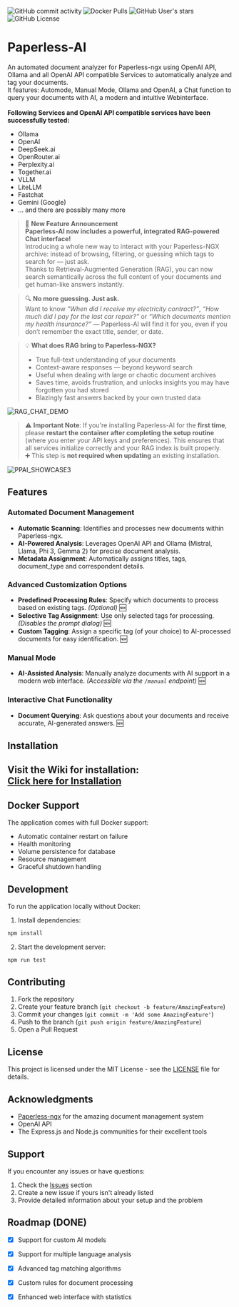 ![GitHub commit activity](https://img.shields.io/github/commit-activity/t/clusterzx/paperless-ai) ![Docker Pulls](https://img.shields.io/docker/pulls/clusterzx/paperless-ai) ![GitHub User's stars](https://img.shields.io/github/stars/clusterzx) ![GitHub License](https://img.shields.io/github/license/clusterzx/paperless-ai?cacheSeconds=1)

# Paperless-AI

An automated document analyzer for Paperless-ngx using OpenAI API, Ollama and all OpenAI API compatible Services to automatically analyze and tag your documents. \
It features: Automode, Manual Mode, Ollama and OpenAI, a Chat function to query your documents with AI, a modern and intuitive Webinterface. \
\
**Following Services and OpenAI API compatible services have been successfully tested:**
- Ollama
- OpenAI
- DeepSeek.ai
- OpenRouter.ai
- Perplexity.ai
- Together.ai
- VLLM
- LiteLLM
- Fastchat
- Gemini (Google)
- ... and there are possibly many more

> 🚀 **New Feature Announcement**  
> **Paperless-AI now includes a powerful, integrated RAG-powered Chat interface!**  
> Introducing a whole new way to interact with your Paperless-NGX archive: instead of browsing, filtering, or guessing which tags to search for — just ask.  
> Thanks to Retrieval-Augmented Generation (RAG), you can now search semantically across the full content of your documents and get human-like answers instantly.

> 🔍 **No more guessing. Just ask.**  
> Want to know _“When did I receive my electricity contract?”_, _“How much did I pay for the last car repair?”_ or _“Which documents mention my health insurance?”_ — Paperless-AI will find it for you, even if you don’t remember the exact title, sender, or date.

> 💡 **What does RAG bring to Paperless-NGX?**  
> - True full-text understanding of your documents  
> - Context-aware responses — beyond keyword search  
> - Useful when dealing with large or chaotic document archives  
> - Saves time, avoids frustration, and unlocks insights you may have forgotten you had stored  
> - Blazingly fast answers backed by your own trusted data

![RAG_CHAT_DEMO]([https://dummyimage.com/1200x600/cccccc/000000&text=RAG+Chat+Demo+Screenshot+Placeholder](https://raw.githubusercontent.com/clusterzx/paperless-ai/refs/heads/main/ppairag.png))

> ⚠️ **Important Note**: If you're installing Paperless-AI for the **first time**, please **restart the container after completing the setup routine** (where you enter your API keys and preferences). This ensures that all services initialize correctly and your RAG index is built properly.  
> ➕ This step is **not required when updating** an existing installation.


![PPAI_SHOWCASE3](https://github.com/user-attachments/assets/1fc9f470-6e45-43e0-a212-b8fa6225e8dd)


## Features

### Automated Document Management
- **Automatic Scanning**: Identifies and processes new documents within Paperless-ngx.
- **AI-Powered Analysis**: Leverages OpenAI API and Ollama (Mistral, Llama, Phi 3, Gemma 2) for precise document analysis.
- **Metadata Assignment**: Automatically assigns titles, tags, document_type and correspondent details.

### Advanced Customization Options
- **Predefined Processing Rules**: Specify which documents to process based on existing tags. *(Optional)* 🆕
- **Selective Tag Assignment**: Use only selected tags for processing. *(Disables the prompt dialog)* 🆕
- **Custom Tagging**: Assign a specific tag (of your choice) to AI-processed documents for easy identification. 🆕

### Manual Mode
- **AI-Assisted Analysis**: Manually analyze documents with AI support in a modern web interface. *(Accessible via the `/manual` endpoint)* 🆕

### Interactive Chat Functionality
- **Document Querying**: Ask questions about your documents and receive accurate, AI-generated answers. 🆕

## Installation

Visit the Wiki for installation:\
[Click here for Installation](https://github.com/clusterzx/paperless-ai/wiki/2.-Installation)
-------------------------------------------


## Docker Support

The application comes with full Docker support:

- Automatic container restart on failure
- Health monitoring
- Volume persistence for database
- Resource management
- Graceful shutdown handling

## Development

To run the application locally without Docker:

1. Install dependencies:
```bash
npm install
```

2. Start the development server:
```bash
npm run test
```

## Contributing

1. Fork the repository
2. Create your feature branch (`git checkout -b feature/AmazingFeature`)
3. Commit your changes (`git commit -m 'Add some AmazingFeature'`)
4. Push to the branch (`git push origin feature/AmazingFeature`)
5. Open a Pull Request

## License

This project is licensed under the MIT License - see the [LICENSE](LICENSE) file for details.

## Acknowledgments

- [Paperless-ngx](https://github.com/paperless-ngx/paperless-ngx) for the amazing document management system
- OpenAI API
- The Express.js and Node.js communities for their excellent tools

## Support

If you encounter any issues or have questions:

1. Check the [Issues](https://github.com/clusterzx/paperless-ai/issues) section
2. Create a new issue if yours isn't already listed
3. Provide detailed information about your setup and the problem

## Roadmap (DONE)

- [x] Support for custom AI models
- [x] Support for multiple language analysis
- [x] Advanced tag matching algorithms
- [x] Custom rules for document processing
- [x] Enhanced web interface with statistics


